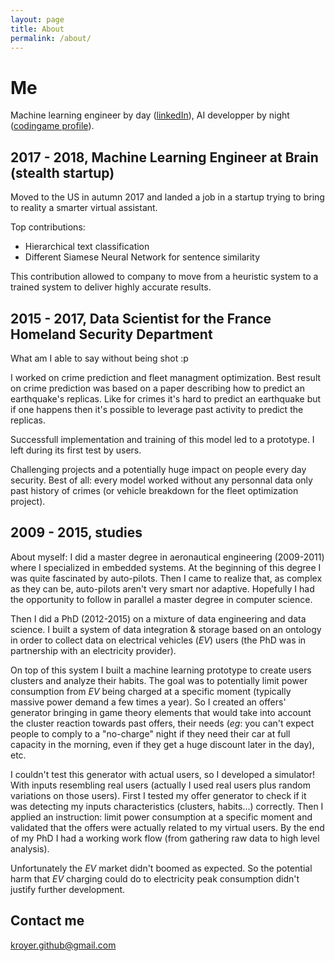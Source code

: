 ```yaml
---
layout: page
title: About
permalink: /about/
---
```


# Me

Machine learning engineer by day ([linkedIn](https://www.linkedin.com/in/kevinroyer01/)), AI developper by night ([codingame profile](https://www.codingame.com/profile/9bc17e6b33fac466efd942fe1b9ec57e3575541)).

## 2017 - 2018, Machine Learning Engineer at Brain (stealth startup)

Moved to the US in autumn 2017 and landed a job in a startup trying to bring to reality a smarter virtual assistant.

Top contributions:
- Hierarchical text classification
- Different Siamese Neural Network for sentence similarity

This contribution allowed to company to move from a heuristic system to a trained system to deliver highly accurate results.

## 2015 - 2017, Data Scientist for the France Homeland Security Department

What am I able to say without being shot :p

I worked on crime prediction and fleet managment optimization.
Best result on crime prediction was based on a paper describing how to predict an earthquake's replicas. Like for crimes it's hard to predict an earthquake but if one happens then it's possible to leverage past activity to predict the replicas.

Successfull implementation and training of this model led to a prototype. I left during its first test by users.

Challenging projects and a potentially huge impact on people every day security. Best of all: every model worked without any personnal data only past history of crimes (or vehicle breakdown for the fleet optimization project).

## 2009 - 2015, studies
About myself: I did a master degree in aeronautical engineering (2009-2011) where I specialized in embedded systems. At the beginning of this degree I was quite fascinated by auto-pilots. Then I came to realize that, as complex as they can be, auto-pilots aren't very smart nor adaptive. Hopefully I had the opportunity to follow in parallel a master degree in computer science.

Then I did a PhD (2012-2015) on a mixture of data engineering and data science. I built a system of data integration & storage based on an ontology in order to collect data on electrical vehicles (*EV*) users (the PhD was in partnership with an electricity provider).

On top of this system I built a machine learning prototype to create users clusters and analyze their habits.
The goal was to potentially limit power consumption from *EV* being charged at a specific moment (typically massive power demand a few times a year).
So I created an offers' generator bringing in game theory elements that would take into account the cluster reaction towards past offers, their needs (*eg*: you can't expect people to comply to a "no-charge" night if they need their car at full capacity in the morning, even if they get a huge discount later in the day), etc.

I couldn't test this generator with actual users, so I developed a simulator!
With inputs resembling real users (actually I used real users plus random variations on those users).
First I tested my offer generator to check if it was detecting my inputs characteristics (clusters, habits...) correctly.
Then I applied an instruction: limit power consumption at a specific moment and validated that the offers were actually related to my virtual users.
By the end of my PhD I had a working work flow (from gathering raw data to high level analysis).

Unfortunately the *EV* market didn't boomed as expected. So the potential harm that *EV* charging could do to electricity peak consumption didn't justify further development.


## Contact me

[kroyer.github@gmail.com](kroyer.github@gmail.com)
